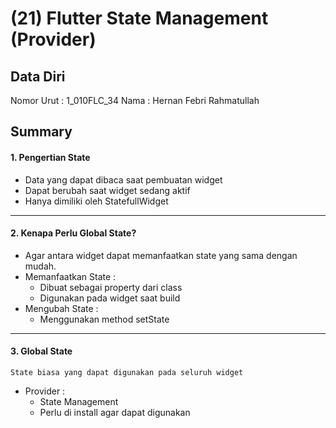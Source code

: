 # (21)  Flutter State Management (Provider)
## Data Diri

Nomor Urut : 1_010FLC_34
Nama : Hernan Febri Rahmatullah

## Summary
#### 1. Pengertian State
- Data yang dapat dibaca saat pembuatan widget
- Dapat berubah saat widget sedang aktif
- Hanya dimiliki oleh StatefullWidget
***

#### 2. Kenapa Perlu Global State?
- Agar antara widget dapat memanfaatkan state yang sama dengan mudah.
- Memanfaatkan State : 
    * Dibuat sebagai property dari class
    * Digunakan pada widget saat build
- Mengubah State :
    * Menggunakan method setState
***
#### 3. Global State
    State biasa yang dapat digunakan pada seluruh widget
- Provider :
    * State Management
    * Perlu di install agar dapat digunakan
